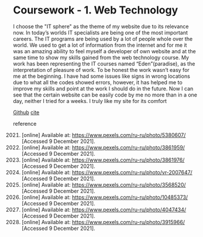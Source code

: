 # Coursework - 1. Web Technology

I choose the "IT sphere" as the theme of my website due to its relevance now. In today’s worlds IT specialists are being one of the most important careers.  The IT programs are being used by a lot of people whole over the world. We used to get a lot of information from the internet and for me it was an amazing ability to feel myself a developer of own website and at the same time to show my skills gained from the web technology course. My work has been representing the IT courses named “Eden”(paradise), as the interpretation of pleasure of work. To be honest the work wasn’t easy for me at the beginning. I have had some issues like signs in wrong locations due to what all the codes showed errors, however, it has helped me to improve my skills and point at the work I should do in the future. Now I can see that the certain website can be easily code by me no more than in a one day, neither I tried for a weeks. I truly like my site for its comfort


[Github](https://github.com/00010974/00010974_web-technology)
[cite](https://piedpip3r.netlify.app/)

reference 

2021. [online] Available at: <https://www.pexels.com/ru-ru/photo/5380607/> [Accessed 9 December 2021].
2021. [online] Available at: <https://www.pexels.com/ru-ru/photo/3861959/> [Accessed 9 December 2021].
2021. [online] Available at: <https://www.pexels.com/ru-ru/photo/3861976/> [Accessed 9 December 2021].
2021. [online] Available at: <https://www.pexels.com/ru-ru/photo/vr-2007647/> [Accessed 9 December 2021].
2021. [online] Available at: <https://www.pexels.com/ru-ru/photo/3568520/> [Accessed 9 December 2021].
2021. [online] Available at: <https://www.pexels.com/ru-ru/photo/10485373/> [Accessed 9 December 2021].
2021. [online] Available at: <https://www.pexels.com/ru-ru/photo/4047434/> [Accessed 9 December 2021].
2021. [online] Available at: <https://www.pexels.com/ru-ru/photo/3915966/> [Accessed 9 December 2021].
